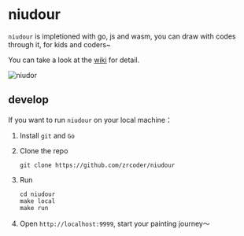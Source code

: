 # niudour

`niudour` is impletioned with go, js and wasm, you can draw with codes through it, for kids and coders~

You can take a look at the [wiki](https://github.com/zrcoder/niudour/wiki) for detail.

![niudor](https://raw.githubusercontent.com/wiki/zrcoder/niudour/images/main.png)

## develop

If you want to run `niudour` on your local machine：

1. Install `git` and `Go`
2. Clone the repo

    ```shell
    git clone https://github.com/zrcoder/niudour
    ```

3. Run

   ```shell
   cd niudour
   make local
   make run
   ```

4. Open `http://localhost:9999`, start your painting journey～
